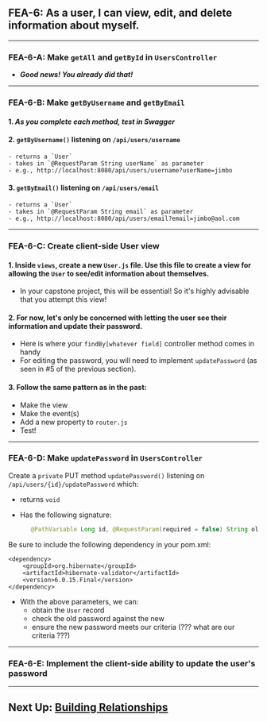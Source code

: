 ## FEA-6: As a user, I can view, edit, and delete information about myself.

---
### FEA-6-A: Make `getAll` and `getById` in `UsersController`
- ***Good news! You already did that!***
---
### FEA-6-B: Make `getByUsername` and `getByEmail`
#### 1. ***As you complete each method, test in Swagger***


#### 2. `getByUsername()` listening on `/api/users/username`
    - returns a `User`
    - takes in `@RequestParam String userName` as parameter
    - e.g., http://localhost:8080/api/users/username?userName=jimbo


#### 3. `getByEmail()` listening on `/api/users/email`
    - returns a `User`
    - takes in `@RequestParam String email` as parameter
    - e.g., http://localhost:8080/api/users/email?email=jimbo@aol.com

---
### FEA-6-C: Create client-side User view

#### 1. Inside `views`, create a new `User.js` file. Use this file to create a view for allowing the `User` to see/edit information about themselves.
- In your capstone project, this will be essential! So it's highly advisable that you attempt this view!


#### 2. For now, let's only be concerned with letting the user see their information and update their password.
- Here is where your `findBy[whatever field]` controller method comes in handy
- For editing the password, you will need to implement `updatePassword` (as seen in #5 of the previous section).


#### 3. Follow the same pattern as in the past:
- Make the view
- Make the event(s)
- Add a new property to `router.js`
- Test!

---

### FEA-6-D: Make `updatePassword` in `UsersController`

Create a `private` PUT method `updatePassword()` listening on `/api/users/{id}/updatePassword` which:

- returns `void`


- Has the following signature:
   ```JAVA
      @PathVariable Long id, @RequestParam(required = false) String oldPassword, @Valid @Size(min = 3) @RequestParam String newPassword
   ```
Be sure to include the following dependency in your pom.xml:
```
<dependency>
    <groupId>org.hibernate</groupId>
    <artifactId>hibernate-validator</artifactId>
    <version>6.0.15.Final</version>
</dependency>
```

- With the above parameters, we can:
    - obtain the `User` record
    - check the old password against the new
    - ensure the new password meets our criteria (??? what are our criteria ???)

---

### FEA-6-E: Implement the client-side ability to update the user's password

---

## Next Up: [Building Relationships](9-building-relationships.md)

